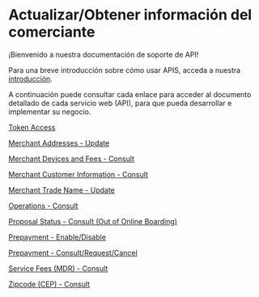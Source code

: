 
# Actualizar/Obtener información del comerciante

¡Bienvenido a nuestra documentación de soporte de API!

Para una breve introducción sobre cómo usar APIS, acceda a nuestra [introducción](?path=docs/español/digitalSolutions/APIs-Introduction.md).

A continuación puede consultar cada enlace para acceder al documento detallado de cada servicio web (API), para que pueda desarrollar e implementar su negocio.

[Token Access](?path=docs/español/digitalSolutions/TokenGenerationforWeb-services.md)

[Merchant Addresses - Update](../api/?type=post&path=/bwa/wsm/merchantinformation/address/updateAddress/)

[Merchant Devices and Fees - Consult](../api/?type=get&path=/bwa/mdr-fees/{institution}/{merchanID})

[Merchant Customer Information - Consult](../api/?type=get&path=/bwa/estabelecimento/v2)

[Merchant Trade Name - Update](../api/?type=post&path=/bwa/wsm/merchantinformation/tradeName/updateTradeName/)

[Operations - Consult](../api/?type=post&path=/bwa/wsm/devicerequest/consultoperation/processConsultOperationRequest/)

[Proposal Status - Consult (Out of Online Boarding)](../api/?type=get&path=/bwa/proposta/status/{inst}/{doc})

[Prepayment - Enable/Disable](../api/?type=post&path=/bwa/wsm/fundingtools/prepayFlag/updatePrepayFlag/)

[Prepayment - Consult/Request/Cancel](../api/?type=get&path=/bwa/antecipacao-automatica/v1/antecipacao/)

[Service Fees (MDR) - Consult](../api/?type=get&path=/bwa/mdr-fees/v2)

[Zipcode (CEP) - Consult](../api/?type=get&path=/bwa/cep-service/cep/{cep})

